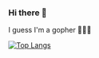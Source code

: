 ### Hi there 👋

I guess I'm a gopher 🤷🏻‍♂️

[![Top Langs](https://github-readme-stats.vercel.app/api/top-langs/?username=rumpl)](https://github.com/anuraghazra/github-readme-stats)
